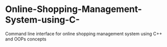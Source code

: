 # Online-Shopping-Management-System-using-C-
Command line interface for online shopping management system using C++ and OOPs concepts

